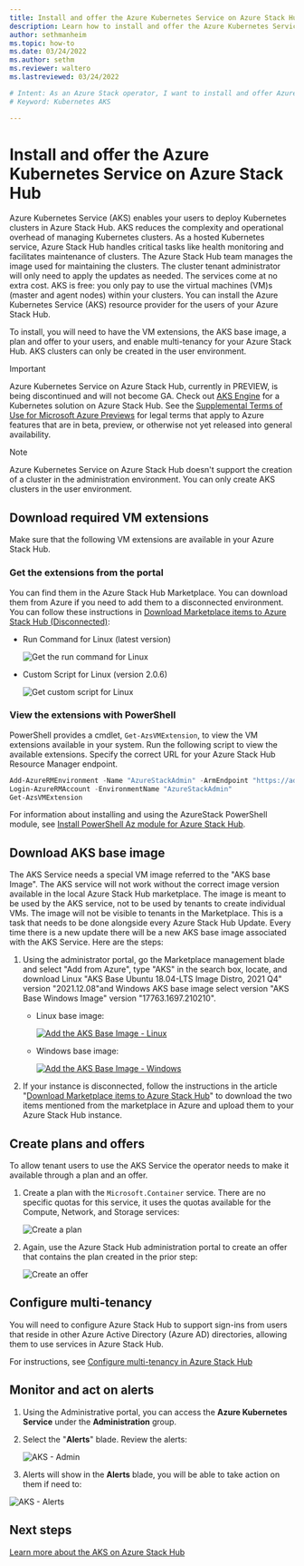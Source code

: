 ```yaml
---
title: Install and offer the Azure Kubernetes Service on Azure Stack Hub
description: Learn how to install and offer the Azure Kubernetes Service on Azure Stack Hub.
author: sethmanheim
ms.topic: how-to
ms.date: 03/24/2022
ms.author: sethm
ms.reviewer: waltero
ms.lastreviewed: 03/24/2022

# Intent: As an Azure Stack operator, I want to install and offer Azure Kubernetes Service on Azure Stack Hub so my supported user can offer containerized solutions.
# Keyword: Kubernetes AKS

---
```


# Install and offer the Azure Kubernetes Service on Azure Stack Hub

Azure Kubernetes Service (AKS) enables your users to deploy Kubernetes clusters in Azure Stack Hub. AKS reduces the complexity and operational overhead of managing Kubernetes clusters. As a hosted Kubernetes service, Azure Stack Hub handles critical tasks like health monitoring and facilitates maintenance of clusters. The Azure Stack Hub team manages the image used for maintaining the clusters. The cluster tenant administrator will only need to apply the updates as needed. The services come at no extra cost. AKS is free: you only pay to use the virtual machines (VM)s (master and agent nodes) within your clusters. You can install the Azure Kubernetes Service (AKS) resource provider for the users of your Azure Stack Hub.

To install, you will need to have the VM extensions, the AKS base image, a plan and offer to your users, and enable multi-tenancy for your Azure Stack Hub. AKS clusters can only be created in the user environment.

> [!IMPORTANT]  
> Azure Kubernetes Service on Azure Stack Hub, currently in PREVIEW, is being discontinued and will not become GA. Check out [AKS Engine](https://learn.microsoft.com/en-us/azure-stack/user/azure-stack-kubernetes-aks-engine-overview?view=azs-2206) for a Kubernetes solution on Azure Stack Hub. 
> See the [Supplemental Terms of Use for Microsoft Azure Previews](https://azure.microsoft.com/support/legal/preview-supplemental-terms/) for legal terms that apply to Azure features that are in beta, preview, or otherwise not yet released into general availability.

> [!NOTE]  
> Azure Kubernetes Service on Azure Stack Hub doesn't support the creation of a cluster in the administration environment. You can only create AKS clusters in the user environment. 

## Download required VM extensions

Make sure that the following VM extensions are available in your Azure Stack Hub. 

### Get the extensions from the portal

You can find them in the Azure Stack Hub Marketplace. You can download them from Azure if you need to add them to a disconnected environment. You can follow these instructions in [Download Marketplace items to Azure Stack Hub (Disconnected)](azure-stack-download-azure-marketplace-item.md?&tabs=az1%2Caz2&pivots=state-disconnected):

-   Run Command for Linux (latest version)

    ![Get the run command for Linux](media/aks-add-on/get-run-command-for-linux.png)

-   Custom Script for Linux (version 2.0.6)

    ![Get custom script for Linux](media/aks-add-on/get-custom-script-for-linux.png)

### View the extensions with PowerShell

PowerShell provides a cmdlet, `Get-AzsVMExtension`, to view the VM extensions available in your system. Run the following script to view the available extensions. Specify the correct URL for your Azure Stack Hub Resource Manager endpoint.

```powershell  
Add-AzureRMEnvironment -Name "AzureStackAdmin" -ArmEndpoint "https://adminmanagement.\<location\>.\<yourdomainname\>/"
Login-AzureRMAccount -EnvironmentName "AzureStackAdmin"
Get-AzsVMExtension
```

For information about installing and using the AzureStack PowerShell module, see [Install PowerShell Az module for Azure Stack Hub](powershell-install-az-module.md).

## Download AKS base image

The AKS Service needs a special VM image referred to the "AKS base Image". The AKS service will not work without the correct image version available in the local Azure Stack Hub marketplace. The image is meant to be used by the AKS service, not to be used by tenants to create individual VMs. The image will not be visible to tenants in the Marketplace. This is a task that needs to be done alongside every Azure Stack Hub Update. Every time there is a new update there will be a new AKS base image associated with the AKS Service. Here are the steps:

1.  Using the administrator portal, go the Marketplace management blade and select "Add from Azure", type "AKS" in the search box, locate, and download Linux "AKS Base Ubuntu 18.04-LTS Image Distro, 2021 Q4" version "2021.12.08"and Windows AKS base image select version "AKS Base Windows Image" version "17763.1697.210210".

    - Linux base image:

        [ ![Add the AKS Base Image - Linux](media/aks-add-on/aks-base-image-linux.png) ](media/aks-add-on/aks-base-image-linux.png#lightbox)

    - Windows base image:

        [ ![Add the AKS Base Image - Windows](media/aks-add-on/aks-base-image-windows.png) ](media/aks-add-on/aks-base-image-windows.png#lightbox)

1.  If your instance is disconnected, follow the instructions in the article "[Download Marketplace items to Azure Stack Hub](/azure-stack/operator/azure-stack-download-azure-marketplace-item)" to download the two items mentioned from the marketplace in Azure and upload them to your Azure Stack Hub instance.

## Create plans and offers

To allow tenant users to use the AKS Service the operator needs to make it available through a plan and an offer.

1.  Create a plan with the `Microsoft.Container` service. There are no specific quotas for this service, it uses the quotas available for the Compute, Network, and Storage services:

    ![Create a plan](media/aks-add-on/aks-create-a-plan.png)

2.  Again, use the Azure Stack Hub administration portal to create an offer that contains the plan created in the prior step:

    ![Create an offer](media/aks-add-on/aks-create-an-offer.png)

## Configure multi-tenancy

You will need to configure Azure Stack Hub to support sign-ins from users that reside in other Azure Active Directory (Azure AD) directories, allowing them to use services in Azure Stack Hub.

For instructions, see [Configure multi-tenancy in Azure Stack Hub](/azure-stack/operator/enable-multitenancy?view=azs-2108&pivots=management-tool-powershell&preserve-view=true)

## Monitor and act on alerts

1.  Using the Administrative portal, you can access the **Azure Kubernetes Service** under the **Administration** group.
2.  Select the "**Alerts**" blade. Review the alerts:

    ![AKS - Admin](media/aks-add-on/aks-admin.png)

1.  Alerts will show in the **Alerts** blade, you will be able to take action on them if need to:

![AKS - Alerts](media/aks-add-on/aks-alerts.png)

## Next steps

[Learn more about the AKS on Azure Stack Hub](../user/aks-overview.md)
